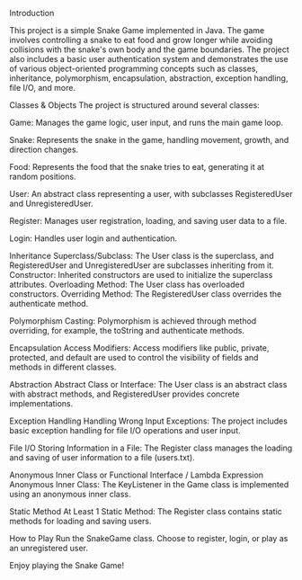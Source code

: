 Introduction

This project is a simple Snake Game implemented in Java. The game involves controlling a snake to eat food and grow longer while avoiding collisions with the snake's own body and the game boundaries. The project also includes a basic user authentication system and demonstrates the use of various object-oriented programming concepts such as classes, inheritance, polymorphism, encapsulation, abstraction, exception handling, file I/O, and more.

Classes & Objects
The project is structured around several classes:

Game: 
Manages the game logic, user input, and runs the main game loop.

Snake:
Represents the snake in the game, handling movement, growth, and direction changes.

Food:
Represents the food that the snake tries to eat, generating it at random positions.

User:
An abstract class representing a user, with subclasses RegisteredUser and UnregisteredUser.

Register: 
Manages user registration, loading, and saving user data to a file.

Login:
Handles user login and authentication.

Inheritance
Superclass/Subclass: The User class is the superclass, and RegisteredUser and UnregisteredUser are subclasses inheriting from it.
Constructor: Inherited constructors are used to initialize the superclass attributes.
Overloading Method: The User class has overloaded constructors.
Overriding Method: The RegisteredUser class overrides the authenticate method.

Polymorphism
Casting: Polymorphism is achieved through method overriding, for example, the toString and authenticate methods.

Encapsulation
Access Modifiers: Access modifiers like public, private, protected, and default are used to control the visibility of fields and methods in different classes.

Abstraction
Abstract Class or Interface: The User class is an abstract class with abstract methods, and RegisteredUser provides concrete implementations.

Exception Handling
Handling Wrong Input Exceptions: The project includes basic exception handling for file I/O operations and user input.

File I/O
Storing Information in a File: The Register class manages the loading and saving of user information to a file (users.txt).

Anonymous Inner Class or Functional Interface / Lambda Expression
Anonymous Inner Class: The KeyListener in the Game class is implemented using an anonymous inner class.

Static Method
At Least 1 Static Method: The Register class contains static methods for loading and saving users.

How to Play
Run the SnakeGame class.
Choose to register, login, or play as an unregistered user.

Enjoy playing the Snake Game!
